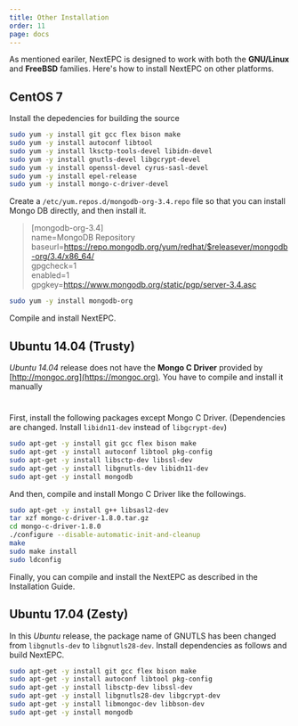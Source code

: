 ```yaml
---
title: Other Installation
order: 11
page: docs
---
```


As mentioned eariler, NextEPC is designed to work with both the **GNU/Linux** and **FreeBSD** families. Here's how to install NextEPC on other platforms.

## CentOS 7

Install the depedencies for building the source
```bash
sudo yum -y install git gcc flex bison make
sudo yum -y install autoconf libtool
sudo yum -y install lksctp-tools-devel libidn-devel
sudo yum -y install gnutls-devel libgcrypt-devel
sudo yum -y install openssl-devel cyrus-sasl-devel
sudo yum -y install epel-release
sudo yum -y install mongo-c-driver-devel
```

Create a `/etc/yum.repos.d/mongodb-org-3.4.repo` file so that you can install Mongo DB directly, and then install it.
>[mongodb-org-3.4]  
>name=MongoDB Repository  
>baseurl=https://repo.mongodb.org/yum/redhat/$releasever/mongodb-org/3.4/x86_64/  
>gpgcheck=1  
>enabled=1  
>gpgkey=https://www.mongodb.org/static/pgp/server-3.4.asc  

```bash
sudo yum -y install mongodb-org
```

Compile and install NextEPC.

## Ubuntu 14.04 (Trusty)

_Ubuntu 14.04_ release does not have the **Mongo C Driver** provided by [http://mongoc.org](https://mongoc.org). You have to compile and install it manually

#
First, install the following packages except Mongo C Driver.
(Dependencies are changed. Install `libidn11-dev` instead of `libgcrypt-dev`)

```bash
sudo apt-get -y install git gcc flex bison make
sudo apt-get -y install autoconf libtool pkg-config
sudo apt-get -y install libsctp-dev libssl-dev
sudo apt-get -y install libgnutls-dev libidn11-dev 
sudo apt-get -y install mongodb
```

And then, compile and install Mongo C Driver like the followings.
```bash
sudo apt-get -y install g++ libsasl2-dev
tar xzf mongo-c-driver-1.8.0.tar.gz
cd mongo-c-driver-1.8.0
./configure --disable-automatic-init-and-cleanup
make
sudo make install
sudo ldconfig
```

Finally, you can compile and install the NextEPC as described in the Installation Guide.


## Ubuntu 17.04 (Zesty)

In this _Ubuntu_ release, the package name of GNUTLS has been changed from `libgnutls-dev` to `libgnutls28-dev`. Install dependencies as follows and build NextEPC.

```bash
sudo apt-get -y install git gcc flex bison make
sudo apt-get -y install autoconf libtool pkg-config
sudo apt-get -y install libsctp-dev libssl-dev
sudo apt-get -y install libgnutls28-dev libgcrypt-dev
sudo apt-get -y install libmongoc-dev libbson-dev
sudo apt-get -y install mongodb
```
